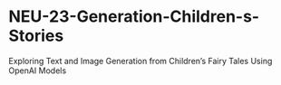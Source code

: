 # NEU-23-Generation-Children-s-Stories
Exploring Text and Image Generation from Children’s Fairy Tales Using OpenAI Models
